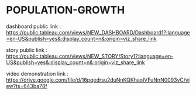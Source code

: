 # POPULATION-GROWTH

  
  
  
 dashboard public link : https://public.tableau.com/views/NEW_DASHBOARD/Dashboard1?:language=en-US&publish=yes&:display_count=n&:origin=viz_share_link
 
 
 story public link :  https://public.tableau.com/views/NEW_STORY/Story1?:language=en-US&publish=yes&:display_count=n&:origin=viz_share_link
 
 
 video demonstration link : https://drive.google.com/file/d/16pqedrsu2duNnKQKhaolVFuNnN0093vC/view?ts=643ba78f
